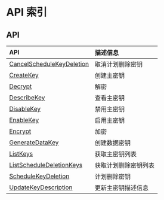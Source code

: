 # API 索引



## API

| API | 描述信息 |
|:---|:---|
|[CancelScheduleKeyDeletion](api/ukms-api/cancel_schedule_key_deletion)|取消计划删除密钥|
|[CreateKey](api/ukms-api/create_key)|创建主密钥|
|[Decrypt](api/ukms-api/decrypt)|解密|
|[DescribeKey](api/ukms-api/describe_key)|查看主密钥|
|[DisableKey](api/ukms-api/disable_key)|禁用主密钥|
|[EnableKey](api/ukms-api/enable_key)|启用主密钥|
|[Encrypt](api/ukms-api/encrypt)|加密|
|[GenerateDataKey](api/ukms-api/generate_data_key)|创建数据密钥|
|[ListKeys](api/ukms-api/list_keys)|获取主密钥列表|
|[ListScheduleDeletionKeys](api/ukms-api/list_schedule_deletion_keys)|获取计划删除密钥列表|
|[ScheduleKeyDeletion](api/ukms-api/schedule_key_deletion)|计划删除密钥|
|[UpdateKeyDescription](api/ukms-api/update_key_description)|更新主密钥描述信息|



